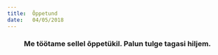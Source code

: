 ```yaml
---
title:  Õppetund
date:   04/05/2018
---
```


### <center>Me töötame sellel õppetükil. Palun tulge tagasi hiljem.</center>
